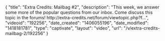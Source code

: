 {
    "title": "Extra Credits: Mailbag #2",
    "description": "This week, we answer some more of the popular questions from our inbox. Come discuss this topic in the forums! http:\/\/extra-credits.net\/forum\/viewtopic.php?f...",
    "videoid": "192256",
    "date_created": "1406055196",
    "date_modified": "1418181781",
    "type": "captivate",
    "layout": "video",
    "url": "\/v\/extra-credits-mailbag-2\/192256"
}